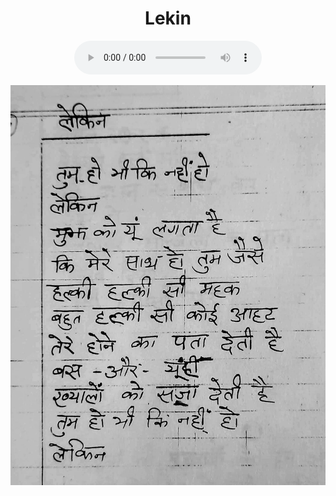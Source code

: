 <center>
<h1> Lekin  </h1>
<figure>
    <audio
       controls
       src="./dadi_lekin.mp3">
          Your browser does not support the
          <code>audio</code> element.
    </audio>
</figure>


![](./17_lekin.jpg)

